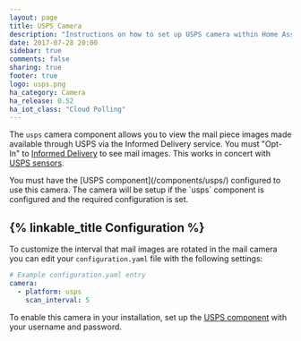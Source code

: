 ```yaml
---
layout: page
title: USPS Camera
description: "Instructions on how to set up USPS camera within Home Assistant."
date: 2017-07-28 20:00
sidebar: true
comments: false
sharing: true
footer: true
logo: usps.png
ha_category: Camera
ha_release: 0.52
ha_iot_class: "Cloud Polling"
---
```


The `usps` camera component allows you to view the mail piece images made available through USPS via the Informed Delivery service.  You must "Opt-In" to [Informed Delivery](https://informeddelivery.usps.com/box/pages/intro/start.action) to see mail images. This works in concert with [USPS sensors](/components/sensor.usps).

<p class='note'>
You must have the [USPS component](/components/usps/) configured to use this camera. The camera will be setup if the `usps` component is configured and the required configuration is set.
</p>

## {% linkable_title Configuration %}

To customize the interval that mail images are rotated in the mail camera you can edit your `configuration.yaml` file with the following settings:
```yaml
# Example configuration.yaml entry
camera:
  - platform: usps
    scan_interval: 5
```

To enable this camera in your installation, set up the [USPS component](/components/usps) with your username and password.
